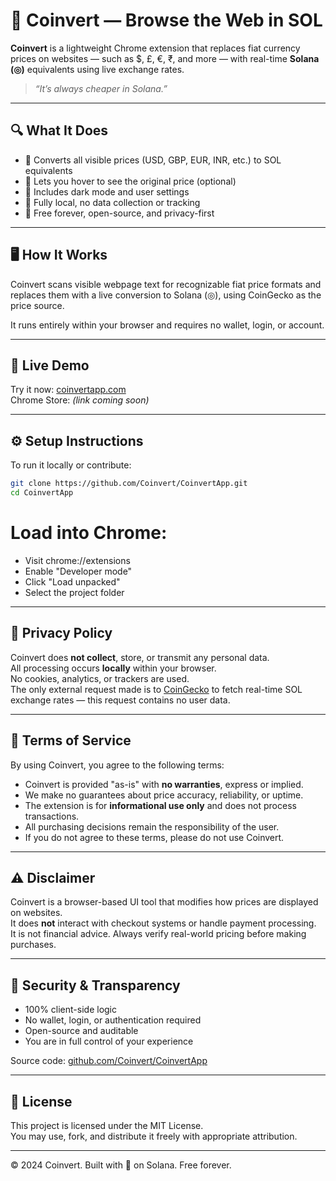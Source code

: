 # 🧩 Coinvert — Browse the Web in SOL

**Coinvert** is a lightweight Chrome extension that replaces fiat currency prices on websites — such as $, £, €, ₹, and more — with real-time **Solana (◎)** equivalents using live exchange rates.

> _“It’s always cheaper in Solana.”_

---

## 🔍 What It Does

- 💸 Converts all visible prices (USD, GBP, EUR, INR, etc.) to SOL equivalents  
- 🧠 Lets you hover to see the original price (optional)  
- 🌙 Includes dark mode and user settings  
- 🔐 Fully local, no data collection or tracking  
- 🧾 Free forever, open-source, and privacy-first

---

## 🖥 How It Works

Coinvert scans visible webpage text for recognizable fiat price formats and replaces them with a live conversion to Solana (◎), using CoinGecko as the price source.

It runs entirely within your browser and requires no wallet, login, or account.

---

## 🧪 Live Demo

Try it now: [coinvertapp.com](https://coinvertapp.com)  
Chrome Store: *(link coming soon)*

---

## ⚙️ Setup Instructions

To run it locally or contribute:

```bash
git clone https://github.com/Coinvert/CoinvertApp.git
cd CoinvertApp
```
# Load into Chrome:
- Visit chrome://extensions
- Enable "Developer mode"
- Click "Load unpacked"
- Select the project folder

---

## 🔐 Privacy Policy

Coinvert does **not collect**, store, or transmit any personal data.  
All processing occurs **locally** within your browser.  
No cookies, analytics, or trackers are used.  
The only external request made is to [CoinGecko](https://coingecko.com) to fetch real-time SOL exchange rates — this request contains no user data.

---

## 📄 Terms of Service

By using Coinvert, you agree to the following terms:

- Coinvert is provided "as-is" with **no warranties**, express or implied.
- We make no guarantees about price accuracy, reliability, or uptime.
- The extension is for **informational use only** and does not process transactions.
- All purchasing decisions remain the responsibility of the user.
- If you do not agree to these terms, please do not use Coinvert.

---

## ⚠️ Disclaimer

Coinvert is a browser-based UI tool that modifies how prices are displayed on websites.  
It does **not** interact with checkout systems or handle payment processing.  
It is not financial advice. Always verify real-world pricing before making purchases.

---

## 🧠 Security & Transparency

- 100% client-side logic  
- No wallet, login, or authentication required  
- Open-source and auditable  
- You are in full control of your experience

Source code: [github.com/Coinvert/CoinvertApp](https://github.com/Coinvert/CoinvertApp)

---

## 📜 License

This project is licensed under the MIT License.  
You may use, fork, and distribute it freely with appropriate attribution.

---

© 2024 Coinvert. Built with 💜 on Solana. Free forever.

